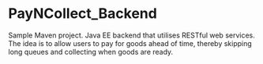 # PayNCollect_Backend
Sample Maven project. Java EE backend that utilises RESTful web services. The idea is to allow users to pay for goods ahead of time, thereby skipping long queues and collecting when goods are ready.
